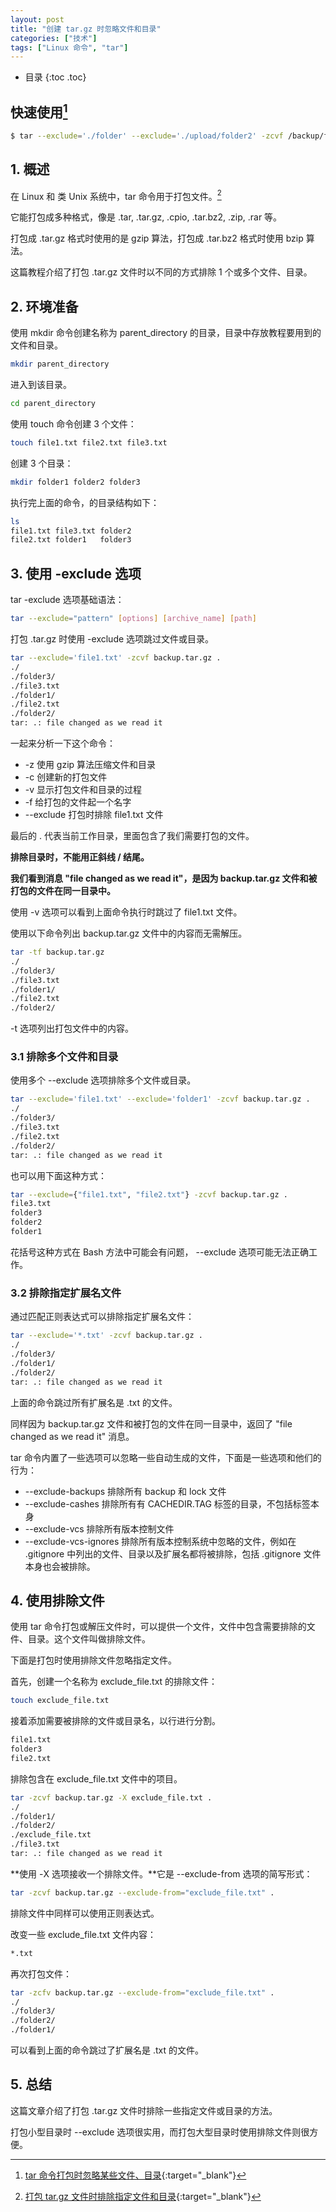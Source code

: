 ```yaml
---
layout: post
title: "创建 tar.gz 时忽略文件和目录"
categories: ["技术"]
tags: ["Linux 命令", "tar"]
---
```


* 目录
{:toc .toc}
## 快速使用[^1]

```bash
$ tar --exclude='./folder' --exclude='./upload/folder2' -zcvf /backup/filename.tgz .
```

## 1. 概述

在 Linux 和 类 Unix 系统中，tar 命令用于打包文件。[^2]

它能打包成多种格式，像是 .tar, .tar.gz, .cpio, .tar.bz2, .zip, .rar 等。

打包成 .tar.gz 格式时使用的是 gzip 算法，打包成 .tar.bz2 格式时使用 bzip 算法。

这篇教程介绍了打包 .tar.gz 文件时以不同的方式排除 1 个或多个文件、目录。

## 2. 环境准备

使用 mkdir 命令创建名称为 parent_directory 的目录，目录中存放教程要用到的文件和目录。

```bash
mkdir parent_directory
```

进入到该目录。

```bash
cd parent_directory
```

使用 touch 命令创建 3 个文件：

```bash
touch file1.txt file2.txt file3.txt
```

创建 3 个目录：

```bash
mkdir folder1 folder2 folder3
```

执行完上面的命令，的目录结构如下：

```bash
ls
file1.txt file3.txt folder2
file2.txt folder1	folder3
```

## 3. 使用 -exclude 选项

tar -exclude 选项基础语法：

```bash
tar --exclude="pattern" [options] [archive_name] [path]
```

打包 .tar.gz 时使用 -exclude 选项跳过文件或目录。

```bash
tar --exclude='file1.txt' -zcvf backup.tar.gz .
./
./folder3/
./file3.txt
./folder1/
./file2.txt
./folder2/
tar: .: file changed as we read it
```

一起来分析一下这个命令：

* -z 使用 gzip 算法压缩文件和目录
* -c 创建新的打包文件
* -v 显示打包文件和目录的过程
* -f 给打包的文件起一个名字
* --exclude 打包时排除 file1.txt 文件

最后的 . 代表当前工作目录，里面包含了我们需要打包的文件。

**排除目录时，不能用正斜线 / 结尾。**

**我们看到消息 "file changed as we read it"，是因为 backup.tar.gz 文件和被打包的文件在同一目录中。**

使用 -v 选项可以看到上面命令执行时跳过了 file1.txt 文件。

使用以下命令列出 backup.tar.gz 文件中的内容而无需解压。

```bash
tar -tf backup.tar.gz
./
./folder3/
./file3.txt
./folder1/
./file2.txt
./folder2/
```

-t 选项列出打包文件中的内容。

### 3.1 排除多个文件和目录

使用多个 --exclude 选项排除多个文件或目录。

```bash
tar --exclude='file1.txt' --exclude='folder1' -zcvf backup.tar.gz .
./
./folder3/
./file3.txt
./file2.txt
./folder2/
tar: .: file changed as we read it
```

也可以用下面这种方式：

```bash
tar --exclude={"file1.txt", "file2.txt"} -zcvf backup.tar.gz .
file3.txt
folder3
folder2
folder1
```

花括号这种方式在 Bash 方法中可能会有问题， --exclude 选项可能无法正确工作。

### 3.2 排除指定扩展名文件

通过匹配正则表达式可以排除指定扩展名文件：

```bash
tar --exclude='*.txt' -zcvf backup.tar.gz .
./
./folder3/
./folder1/
./folder2/
tar: .: file changed as we read it
```

上面的命令跳过所有扩展名是 .txt 的文件。

同样因为 backup.tar.gz 文件和被打包的文件在同一目录中，返回了 "file changed as we read it" 消息。

tar 命令内置了一些选项可以忽略一些自动生成的文件，下面是一些选项和他们的行为：

* --exclude-backups 排除所有 backup 和 lock 文件
* --exclude-cashes 排除所有有 CACHEDIR.TAG 标签的目录，不包括标签本身
* --exclude-vcs 排除所有版本控制文件
* --exclude-vcs-ignores 排除所有版本控制系统中忽略的文件，例如在 .gitignore 中列出的文件、目录以及扩展名都将被排除，包括 .gitignore 文件本身也会被排除。

## 4. 使用排除文件

使用 tar 命令打包或解压文件时，可以提供一个文件，文件中包含需要排除的文件、目录。这个文件叫做排除文件。

下面是打包时使用排除文件忽略指定文件。

首先，创建一个名称为 exclude_file.txt 的排除文件：

```bash
touch exclude_file.txt
```

接着添加需要被排除的文件或目录名，以行进行分割。

```bash
file1.txt
folder3
file2.txt
```

排除包含在 exclude_file.txt 文件中的项目。

```bash
tar -zcvf backup.tar.gz -X exclude_file.txt .
./
./folder1/
./folder2/
./exclude_file.txt
./file3.txt
tar: .: file changed as we read it
```

**使用 -X 选项接收一个排除文件。**它是 --exclude-from 选项的简写形式：

```bash
tar -zcvf backup.tar.gz --exclude-from="exclude_file.txt" .
```

排除文件中同样可以使用正则表达式。

改变一些 exclude_file.txt 文件内容：

```bash
*.txt
```

再次打包文件：

```bash
tar -zcfv backup.tar.gz --exclude-from="exclude_file.txt" .
./
./folder3/
./folder2/
./folder1/
```

可以看到上面的命令跳过了扩展名是 .txt 的文件。

## 5. 总结

这篇文章介绍了打包 .tar.gz 文件时排除一些指定文件或目录的方法。

打包小型目录时 --exclude 选项很实用，而打包大型目录时使用排除文件则很方便。



[^1]: [tar 命令打包时忽略某些文件、目录](https://stackoverflow.com/questions/984204/shell-command-to-tar-directory-excluding-certain-files-folders){:target="_blank"}

[^2]: [打包 tar.gz 文件时排除指定文件和目录](https://www.baeldung.com/linux/tar-exclude-files-directories){:target="_blank"}